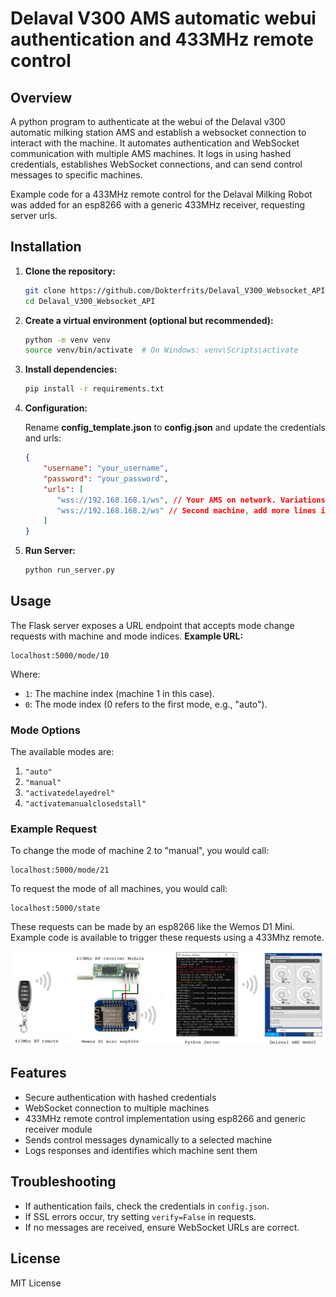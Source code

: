 # Delaval V300 AMS automatic webui authentication and 433MHz remote control

## Overview

A python program to authenticate at the webui of the Delaval v300 automatic milking station AMS and establish a websocket connection to interact with the machine. It automates authentication and WebSocket communication with multiple AMS machines. It logs in using hashed credentials, establishes WebSocket connections, and can send control messages to specific machines.

Example code for a 433MHz remote control for the Delaval Milking Robot was added for an esp8266 with a generic 433MHz receiver, requesting server urls.

## Installation

1. **Clone the repository:**
   ```sh
   git clone https://github.com/Dokterfrits/Delaval_V300_Websocket_API
   cd Delaval_V300_Websocket_API

   ```
2. **Create a virtual environment (optional but recommended):**
   ```sh
   python -m venv venv
   source venv/bin/activate  # On Windows: venv\Scripts\activate
   ```
3. **Install dependencies:**
   ```sh
   pip install -r requirements.txt
   ```
4. **Configuration:**

   Rename **config_template.json** to **config.json** and update the credentials and urls:
   ```json
   {
       "username": "your_username",
       "password": "your_password",
       "urls": [
          "wss://192.168.168.1/ws", // Your AMS on network. Variations on "wss://vms_1.vms.delaval.com/ws" might also work
          "wss://192.168.168.2/ws" // Second machine, add more lines if necessary
       ]
   }
   ```
5. **Run Server:**
   ```sh
   python run_server.py
   ```
   
## Usage
The Flask server exposes a URL endpoint that accepts mode change requests with machine and mode indices.
**Example URL:**

    localhost:5000/mode/10


Where:
- `1`: The machine index (machine 1 in this case).
- `0`: The mode index (0 refers to the first mode, e.g., "auto").

### Mode Options

The available modes are:
1. `"auto"`
2. `"manual"`
3. `"activatedelayedrel"`
4. `"activatemanualclosedstall"`

### Example Request

To change the mode of machine 2 to "manual", you would call:

    localhost:5000/mode/21
    
To request the mode of all machines, you would call:

    localhost:5000/state
    
These requests can be made by an esp8266 like the Wemos D1 Mini. Example code is available to trigger these requests using a 433Mhz remote.

![Screenshot](./images/ReadMeRemoteControl.png)


## Features

- Secure authentication with hashed credentials
- WebSocket connection to multiple machines
- 433MHz remote control implementation using esp8266 and generic receiver module
- Sends control messages dynamically to a selected machine
- Logs responses and identifies which machine sent them

## Troubleshooting

- If authentication fails, check the credentials in `config.json`.
- If SSL errors occur, try setting `verify=False` in requests.
- If no messages are received, ensure WebSocket URLs are correct.

## License

MIT License

